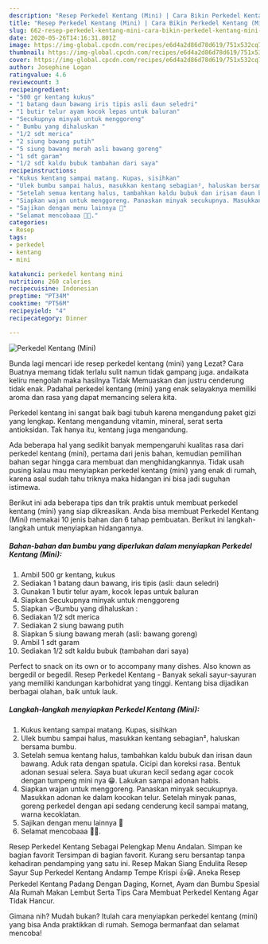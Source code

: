 ```yaml
---
description: "Resep Perkedel Kentang (Mini) | Cara Bikin Perkedel Kentang (Mini) Yang Lezat Sekali"
title: "Resep Perkedel Kentang (Mini) | Cara Bikin Perkedel Kentang (Mini) Yang Lezat Sekali"
slug: 662-resep-perkedel-kentang-mini-cara-bikin-perkedel-kentang-mini-yang-lezat-sekali
date: 2020-05-26T14:16:31.801Z
image: https://img-global.cpcdn.com/recipes/e6d4a2d86d78d619/751x532cq70/perkedel-kentang-mini-foto-resep-utama.jpg
thumbnail: https://img-global.cpcdn.com/recipes/e6d4a2d86d78d619/751x532cq70/perkedel-kentang-mini-foto-resep-utama.jpg
cover: https://img-global.cpcdn.com/recipes/e6d4a2d86d78d619/751x532cq70/perkedel-kentang-mini-foto-resep-utama.jpg
author: Josephine Logan
ratingvalue: 4.6
reviewcount: 3
recipeingredient:
- "500 gr kentang kukus"
- "1 batang daun bawang iris tipis asli daun seledri"
- "1 butir telur ayam kocok lepas untuk baluran"
- "Secukupnya minyak untuk menggoreng"
- " Bumbu yang dihaluskan "
- "1/2 sdt merica"
- "2 siung bawang putih"
- "5 siung bawang merah asli bawang goreng"
- "1 sdt garam"
- "1/2 sdt kaldu bubuk tambahan dari saya"
recipeinstructions:
- "Kukus kentang sampai matang. Kupas, sisihkan"
- "Ulek bumbu sampai halus, masukkan kentang sebagian², haluskan bersama bumbu."
- "Setelah semua kentang halus, tambahkan kaldu bubuk dan irisan daun bawang. Aduk rata dengan spatula. Cicipi dan koreksi rasa. Bentuk adonan sesuai selera. Saya buat ukuran kecil sedang agar cocok dengan tumpeng mini nya 😁. Lakukan sampai adonan habis."
- "Siapkan wajan untuk menggoreng. Panaskan minyak secukupnya. Masukkan adonan ke dalam kocokan telur. Setelah minyak panas, goreng perkedel dengan api sedang cenderung kecil sampai matang, warna kecoklatan."
- "Sajikan dengan menu lainnya 🤩"
- "Selamat mencobaaa 🤗🥰."
categories:
- Resep
tags:
- perkedel
- kentang
- mini

katakunci: perkedel kentang mini 
nutrition: 260 calories
recipecuisine: Indonesian
preptime: "PT34M"
cooktime: "PT56M"
recipeyield: "4"
recipecategory: Dinner

---
```



![Perkedel Kentang (Mini)](https://img-global.cpcdn.com/recipes/e6d4a2d86d78d619/751x532cq70/perkedel-kentang-mini-foto-resep-utama.jpg)

Bunda lagi mencari ide resep perkedel kentang (mini) yang Lezat? Cara Buatnya memang tidak terlalu sulit namun tidak gampang juga. andaikata keliru mengolah maka hasilnya Tidak Memuaskan dan justru cenderung tidak enak. Padahal perkedel kentang (mini) yang enak selayaknya memiliki aroma dan rasa yang dapat memancing selera kita.

Perkedel kentang ini sangat baik bagi tubuh karena mengandung paket gizi yang lengkap. Kentang mengandung vitamin, mineral, serat serta antioksidan. Tak hanya itu, kentang juga mengandung.

Ada beberapa hal yang sedikit banyak mempengaruhi kualitas rasa dari perkedel kentang (mini), pertama dari jenis bahan, kemudian pemilihan bahan segar hingga cara membuat dan menghidangkannya. Tidak usah pusing kalau mau menyiapkan perkedel kentang (mini) yang enak di rumah, karena asal sudah tahu triknya maka hidangan ini bisa jadi suguhan istimewa.


Berikut ini ada beberapa tips dan trik praktis untuk membuat perkedel kentang (mini) yang siap dikreasikan. Anda bisa membuat Perkedel Kentang (Mini) memakai 10 jenis bahan dan 6 tahap pembuatan. Berikut ini langkah-langkah untuk menyiapkan hidangannya.

<!--inarticleads1-->

##### Bahan-bahan dan bumbu yang diperlukan dalam menyiapkan Perkedel Kentang (Mini):

1. Ambil 500 gr kentang, kukus
1. Sediakan 1 batang daun bawang, iris tipis (asli: daun seledri)
1. Gunakan 1 butir telur ayam, kocok lepas untuk baluran
1. Siapkan Secukupnya minyak untuk menggoreng
1. Siapkan  ✓Bumbu yang dihaluskan :
1. Sediakan 1/2 sdt merica
1. Sediakan 2 siung bawang putih
1. Siapkan 5 siung bawang merah (asli: bawang goreng)
1. Ambil 1 sdt garam
1. Sediakan 1/2 sdt kaldu bubuk (tambahan dari saya)


Perfect to snack on its own or to accompany many dishes. Also known as bergedil or begedil. Resep Perkedel Kentang - Banyak sekali sayur-sayuran yang memiliki kandungan karbohidrat yang tinggi. Kentang bisa dijadikan berbagai olahan, baik untuk lauk. 

<!--inarticleads2-->

##### Langkah-langkah menyiapkan Perkedel Kentang (Mini):

1. Kukus kentang sampai matang. Kupas, sisihkan
1. Ulek bumbu sampai halus, masukkan kentang sebagian², haluskan bersama bumbu.
1. Setelah semua kentang halus, tambahkan kaldu bubuk dan irisan daun bawang. Aduk rata dengan spatula. Cicipi dan koreksi rasa. Bentuk adonan sesuai selera. Saya buat ukuran kecil sedang agar cocok dengan tumpeng mini nya 😁. Lakukan sampai adonan habis.
1. Siapkan wajan untuk menggoreng. Panaskan minyak secukupnya. Masukkan adonan ke dalam kocokan telur. Setelah minyak panas, goreng perkedel dengan api sedang cenderung kecil sampai matang, warna kecoklatan.
1. Sajikan dengan menu lainnya 🤩
1. Selamat mencobaaa 🤗🥰.


Resep Perkedel Kentang Sebagai Pelengkap Menu Andalan. Simpan ke bagian favorit Tersimpan di bagian favorit. Kurang seru bersantap tanpa kehadiran pendamping yang satu ini. Resep Makan Siang Endulita Resep Sayur Sup Perkedel Kentang Andamp Tempe Krispi 👍😀. Aneka Resep Perkedel Kentang Padang Dengan Daging, Kornet, Ayam dan Bumbu Spesial Ala Rumah Makan Lembut Serta Tips Cara Membuat Perkedel Kentang Agar Tidak Hancur. 

Gimana nih? Mudah bukan? Itulah cara menyiapkan perkedel kentang (mini) yang bisa Anda praktikkan di rumah. Semoga bermanfaat dan selamat mencoba!
